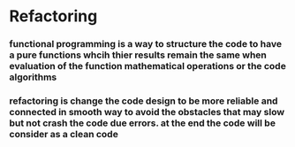 # Refactoring
### functional programming is a way to structure the code to have a pure functions whcih thier results remain the same when evaluation of the function mathematical operations or the code algorithms
### refactoring is change the code design to be more reliable and connected in smooth way to avoid the obstacles that may slow but not crash the code due errors. at the end the code will be consider as a clean code

